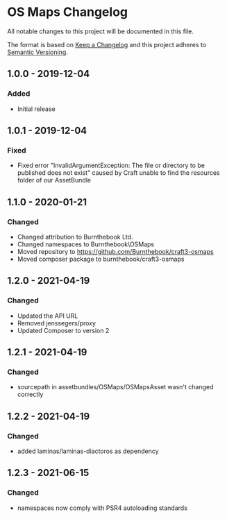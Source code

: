 # OS Maps Changelog

All notable changes to this project will be documented in this file.

The format is based on [Keep a Changelog](http://keepachangelog.com/) and this project adheres to [Semantic Versioning](http://semver.org/).

## 1.0.0 - 2019-12-04
### Added
- Initial release

## 1.0.1 - 2019-12-04
### Fixed
- Fixed error "InvalidArgumentException: The file or directory to be published does not exist" caused by Craft unable to find the resources folder of our AssetBundle

## 1.1.0 - 2020-01-21
### Changed
- Changed attribution to Burnthebook Ltd.
- Changed namespaces to Burnthebook\OSMaps
- Moved repository to https://github.com/Burnthebook/craft3-osmaps
- Moved composer package to burnthebook/craft3-osmaps

## 1.2.0 - 2021-04-19
### Changed
- Updated the API URL
- Removed jenssegers/proxy
- Updated Composer to version 2

## 1.2.1 - 2021-04-19
### Changed
- sourcepath in assetbundles/OSMaps/OSMapsAsset wasn't changed correctly 

## 1.2.2 - 2021-04-19
### Changed
- added laminas/laminas-diactoros as dependency

## 1.2.3 - 2021-06-15
### Changed
- namespaces now comply with PSR4 autoloading standards 